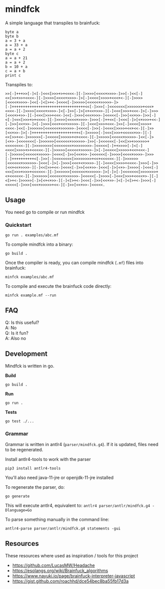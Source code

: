 # mindfck

A simple language that transpiles to brainfuck:

```
byte a
byte b
a = 3 + a
a = 33 + a
a = a + 2
byte c
a = a + 21
a = a + 2
b = 10 + a
c = a + b
print c
```

Transpiles to:

```brainfuck
>>[-]+++>>[-]<[-]<<<[>>>+>+<<<<-][-]>>>>[<<<<+>>>>-]>>[-]<<[-]<<[>>+>>+<<<<-][-]>>>>[<<<<+>>>>-]>[-]<<<<[>>>>+<<<+<-][-]>>>>[<<<<+>>>>-]<<[-]<[>+<-]<<<<[-]>>>>>[<<<<<+>>>>>-]>[-]+++++++++++++++++++++++++++++++++<<[-]>>>[-]<<<<<<<[>>>>>>>+<<<+<<<<-][-]>>>>[<<<<+>>>>-]<[-]>>[-]>[<+<<+>>>-][-]<<<[>>>+<<<-]>[-]>>>[<<<+>+>>-][-]<<<[>>>+<<<-]<<[-]>>>[<<<+>>>-]<<<<<[-]>>[<<+>>-]>>[-]<[-]<<<[>>>+>+<<<<-][-]>>>>[<<<<+>>>>-]>>>[-]++<<[-]<<<[-]>[<+>>>+<<-][-]>>[<<+>>-]<[-]>>>[<<<+<<+>>>>>-][-]<<<[>>>+<<<-]>>[-]<<<<[>>>>+<<<<-]<<[-]>>>>>>[<<<<<<+>>>>>>-]<<<<[-]>>[-]<<<<[>>>>+<<+<<-][-]>>[<<+>>-]>[-]+++++++++++++++++++++<[-]>>>>>[-]<<<[>>>+<<<<<+>>-][-]<<[>>+<<-]>>>>>>[-]<<<<<[>>>>>+<+<<<<-][-]>>>>>[<<<<<+>>>>>-]<<[-]>[<+>-]<<<<<<<[-]>>>>>>[<<<<<<+>>>>>>-]>>[-]<<<<<<[-]<<[>>+>>>>>>+<<<<<<<<-][-]>>>>>>>>[<<<<<<<<+>>>>>>>>-]<<<<<[-]++>>>>[-]<[-]<<<<[>>>>+>+<<<<<-][-]>>>>>[<<<<<+>>>>>-]>[-]<<<<<[>>>>>+<<+<<<-][-]>>>>>[<<<<<+>>>>>-]<<<<[-]>>[<<+>>-]<<<<<<[-]>>>>[<<<<+>>>>-]>>>[-]++++++++++<[-]>>[-]<<<<<<<<[>>>>>>>>+<<+<<<<<<-][-]>>>>>>[<<<<<<+>>>>>>-]<<<[-]>[-]>>>[<<<+<+>>>>-][-]<<<<[>>>>+<<<<-]>>>[-]>>[<<+<<+>>>>-][-]<<[>>+<<-]<<<<[-]>>[<<+>>-]<<<[-]>[<+>-]>>>>[-]<<<[-]<<<[>>>+>>>+<<<<<<-][-]>>>>>>[<<<<<<+>>>>>>-]>[-]>[-]<<<<<<<[>>>>>>>+<+<<<<<<-][-]>>>>>>[<<<<<<+>>>>>>-]<<<<<[-]>>>>[-]<<<[>>>+<<<<+>-][-]<[>+<-]>>>>>[-]>[<+<+>>-][-]<[>+<-]<<<[-]>>[<<+>>-]<[-]<[>+<-]>>>[-]<<<<<[-]>>>[<<<+>>>>>+<<-][-]>>[<<+>>-]<<<<<.
```

## Usage

You need go to compile or run mindfck

### Quickstart

```
go run . examples/abc.mf
```

To compile mindfck into a binary:

```
go build .
```

Once the compiler is ready, you can compile mindfck (`.mf`) files into brainfuck:

```
minfck examples/abc.mf
```

To compile and execute the brainfuck code directly:

```
minfck example.mf --run
```

## FAQ

Q: Is this useful?  
A: No  
Q: Is it fun?  
A: Also no

## Development

Mindfck is written in go.

**Build**

```
go build .
```

**Run**

```
go run .
```

**Tests**

```
go test ./...
```

### Grammar

Grammar is written in antlr4 (`parser/mindfck.g4`). If it is updated, files need to be regenerated.

Install antlr4-tools to work with the parser

```
pip3 install antlr4-tools
```

You'll also need java-11-jre or openjdk-11-jre installed

To regenerate the parser, do:

```
go generate
```

This will execute antlr4, equivalent to: `antlr4 parser/antlr/mindfck.g4 -Dlanguage=Go`

To parse something manually in the command line:

```
antlr4-parse parser/antlr/mindfck.g4 statements -gui
```

## Resources

These resources where used as inspiration / tools for this project

-   https://github.com/LucasMW/Headache
-   https://esolangs.org/wiki/Brainfuck_algorithms
-   https://www.nayuki.io/page/brainfuck-interpreter-javascript
-   https://gist.github.com/roachhd/dce54bec8ba55fb17d3a
